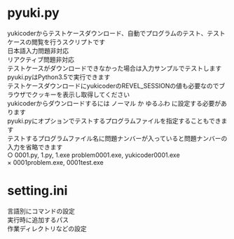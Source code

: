 # pyuki.py
yukicoderからテストケースダウンロード、自動でプログラムのテスト、テストケースの閲覧を行うスクリプトです  
日本語入力問題非対応  
リアクティブ問題非対応  
テストケースがダウンロードできなかった場合は入力サンプルでテストします  
pyuki.pyはPython3.5で実行できます  
テストケースダウンロードにyukicoderのREVEL_SESSIONの値も必要なのでブラウザでクッキーを表示し取得してください  
yukicoderからダウンロードするには ノーマル か ゆるふわ に設定する必要があります  
pyuki.pyにオプションでテストするプログラムファイルを指定することもできます  
テストするプログラムファイル名に問題ナンバーが入っていると問題ナンバーの入力を省略できます  
○ 0001.py, 1.py, 1.exe problem0001.exe, yukicoder0001.exe  
× 0001problem.exe, 0001test.exe

# setting.ini
言語別にコマンドの設定  
実行時に追加するパス  
作業ディレクトリなどの設定  
